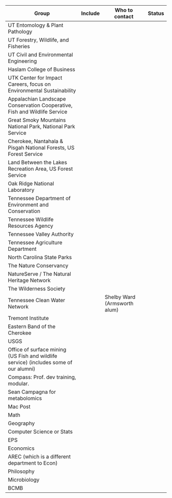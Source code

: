 | Group | Include | Who to contact | Status |
| ----    | ----      | ----             | ----    |
| UT Entomology & Plant Pathology |  |  |  |
| UT Forestry, Wildlife, and Fisheries  | | | |
| UT Civil and Environmental Engineering | | | |
| Haslam College of Business | | | |
| UTK Center for Impact Careers, focus on Environmental Sustainability | | | |
| Appalachian Landscape Conservation Cooperative, Fish and Wildlife Service | | | |
| Great Smoky Mountains National Park, National Park Service | | | |
| Cherokee, Nantahala & Pisgah National Forests,  US Forest Service | | | |
| Land Between the Lakes Recreation Area, US Forest Service | | | |
| Oak Ridge National Laboratory | | | |
| Tennessee Department of Environment and Conservation | | | |
| Tennessee Wildlife Resources Agency | | | |
| Tennessee Valley Authority | | | |
| Tennessee Agriculture Department | | | |
| North Carolina State Parks | | | |
| The Nature Conservancy | | | |
| NatureServe / The Natural Heritage Network | | | |
| The Wilderness Society | | | |
| Tennessee Clean Water Network | | Shelby Ward (Armsworth alum) | |
| Tremont Institute | | | |
| Eastern Band of the Cherokee | | | |
| USGS | | | |
| Office of surface mining (US Fish and wildlife service) (includes some of our alumni) | | | |
| Compass: Prof. dev training, modular. | | | |
| Sean Campagna for metabolomics | | | |
| Mac Post | | | |
| Math | | | |
| Geography | | | |
| Computer Science or Stats | | | |
| EPS | | | |
| Economics | | | |
| AREC (which is a different department to Econ) | | | |
| Philosophy | | | |
| Microbiology | | | |
| BCMB | | | |
